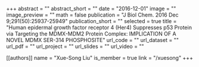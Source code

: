 +++
abstract = ""
abstract_short = ""
date = "2016-12-01"
image = ""
image_preview = ""
math = false
publication = "J Biol Chem. 2016 Dec 9;291(50):25937-25949"
publication_short = ""
selected = true
title = "Human epidermal growth factor receptor 4 (Her4) Suppresses p53 Protein via Targeting the MDMX-MDM2 Protein Complex: IMPLICATION OF A NOVEL MDMX SER-314 PHOSPHOSITE"
url_code = ""
url_dataset = ""
url_pdf = ""
url_project = ""
url_slides = ""
url_video = ""

[[authors]]
    name = "Xue-Song Liu"
    is_member = true
    link = "/xuesong"
+++
